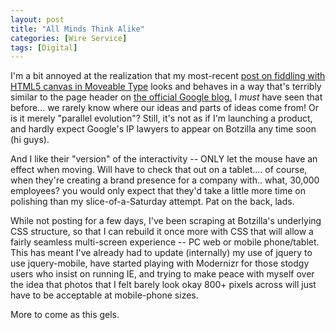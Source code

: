 ```yaml
---
layout: post
title: "All Minds Think Alike"
categories: [Wire Service]
tags: [Digital]
---
```

I'm a bit annoyed at the realization that my most-recent <a href="http://www.botzilla.com/blog/archives/000741.html">post on fiddling with HTML5 canvas in Moveable Type</a> looks and behaves in a way that's terribly similar to the page header on <a href="http://googleblog.blogspot.com/">the official Google blog.</a> I <i>must</i> have seen that before... we rarely know where our ideas and parts of ideas come from! Or is it merely "parallel evolution"? Still, it's not as if I'm launching a product, and hardly expect Google's IP lawyers to appear on Botzilla any time soon (hi guys).

And I like their "version" of the interactivity -- ONLY let the mouse have an effect when moving. Will have to check that out on a tablet.... of course, when they're creating a brand presence for a company with.. what, 30,000 employees? you would only expect that they'd take a little more time on polishing than my slice-of-a-Saturday attempt. Pat on the back, lads.

While not posting for a few days, I've been scraping at Botzilla's underlying CSS structure, so that I can rebuild it once more with CSS that will allow a fairly seamless multi-screen experience -- PC web or mobile phone/tablet. This has meant I've already had to update (internally) my use of jquery to use jquery-mobile, have started playing with Modernizr for those stodgy users who insist on running IE, and trying to make peace with myself over the idea that photos that I felt barely look okay 800+ pixels across will just have to be acceptable at mobile-phone sizes.

More to come as this gels.
